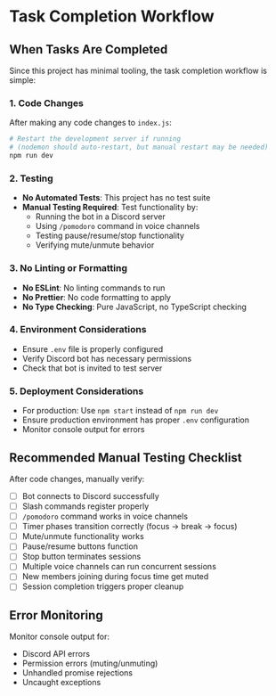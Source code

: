 # Task Completion Workflow

## When Tasks Are Completed

Since this project has minimal tooling, the task completion workflow is simple:

### 1. Code Changes
After making any code changes to `index.js`:

```bash
# Restart the development server if running
# (nodemon should auto-restart, but manual restart may be needed)
npm run dev
```

### 2. Testing
- **No Automated Tests**: This project has no test suite
- **Manual Testing Required**: Test functionality by:
  - Running the bot in a Discord server
  - Using `/pomodoro` command in voice channels
  - Testing pause/resume/stop functionality
  - Verifying mute/unmute behavior

### 3. No Linting or Formatting
- **No ESLint**: No linting commands to run
- **No Prettier**: No code formatting to apply
- **No Type Checking**: Pure JavaScript, no TypeScript checking

### 4. Environment Considerations
- Ensure `.env` file is properly configured
- Verify Discord bot has necessary permissions
- Check that bot is invited to test server

### 5. Deployment Considerations
- For production: Use `npm start` instead of `npm run dev`
- Ensure production environment has proper `.env` configuration
- Monitor console output for errors

## Recommended Manual Testing Checklist
After code changes, manually verify:
- [ ] Bot connects to Discord successfully
- [ ] Slash commands register properly
- [ ] `/pomodoro` command works in voice channels
- [ ] Timer phases transition correctly (focus → break → focus)
- [ ] Mute/unmute functionality works
- [ ] Pause/resume buttons function
- [ ] Stop button terminates sessions
- [ ] Multiple voice channels can run concurrent sessions
- [ ] New members joining during focus time get muted
- [ ] Session completion triggers proper cleanup

## Error Monitoring
Monitor console output for:
- Discord API errors
- Permission errors (muting/unmuting)
- Unhandled promise rejections
- Uncaught exceptions